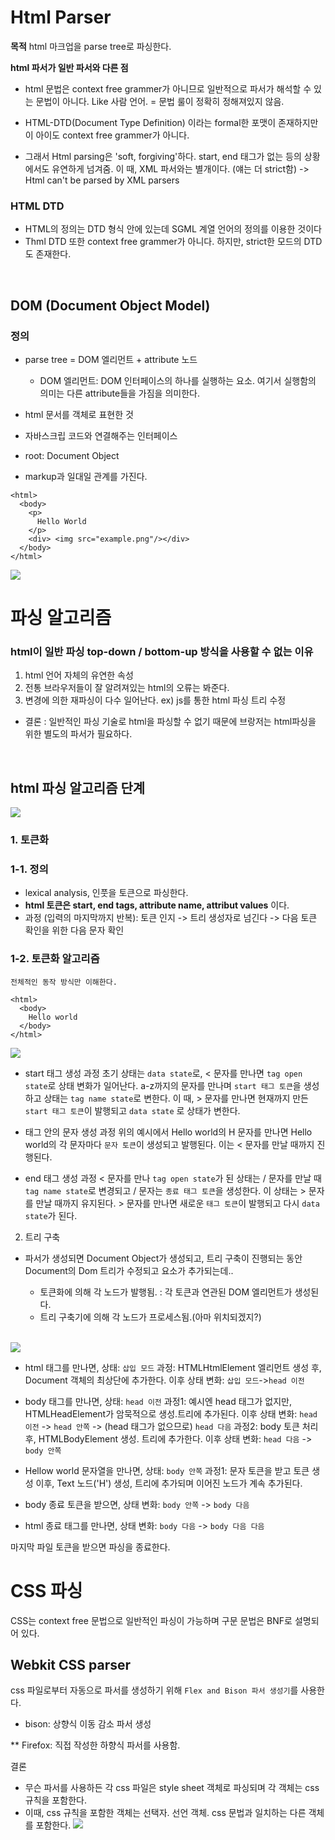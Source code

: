 # Html Parser

**목적**
html 마크업을 parse tree로 파싱한다.
<br/>

**html 파서가 일반 파서와 다른 점**
- html 문법은 context free grammer가 아니므로 일반적으로 파서가 해석할 수 있는 문법이 아니다. Like 사람 언어.
  = 문법 룰이 정확히 정해져있지 않음.
  
- HTML-DTD(Document Type Definition) 이라는 formal한 포맷이 존재하지만 이 아이도 context free grammer가 아니다.

- 그래서 Html parsing은 'soft, forgiving'하다. 
  start, end 태그가 없는 등의 상황에서도 유연하게 넘겨줌.
  이 때, XML 파서와는 별개이다. (얘는 더 strict함) -> Html can't be parsed by XML parsers
  <br/>
  
### HTML DTD

- HTML의 정의는 DTD 형식 안에 있는데 SGML 계열 언어의 정의를 이용한 것이다
- Thml DTD 또한 context free grammer가 아니다. 하지만, strict한 모드의 DTD도 존재한다.
<br/>

## DOM (Document Object Model)

### 정의
- parse tree = DOM 엘리먼트 + attribute 노드
	
    - DOM 엘리먼트: DOM 인터페이스의 하나를 실행하는 요소. 여기서 실행함의 의미는 다른 attribute들을 가짐을 의미한다.
  
- html 문서를 객체로 표현한 것
- 자바스크립 코드와 연결해주는 인터페이스
- root: Document Object
- markup과 일대일 관계를 가진다.

```
<html>
  <body>
    <p>
      Hello World
    </p>
    <div> <img src="example.png"/></div>
  </body>
</html>
````

![](https://images.velog.io/images/sohyeon00/post/fee3d941-ab67-4c80-a5ef-83aa00758cd5/image.png)
<br/>

# 파싱 알고리즘

### html이 일반 파싱 top-down / bottom-up 방식을 사용할 수 없는 이유
1. html 언어 자체의 유연한 속성
2. 전통 브라우저들이 잘 알려져있는 html의 오류는 봐준다.
3. 변경에 의한 재파싱이 다수 일어난다.
	ex) js를 통한 html 파싱 트리 수정
    
* 결론
: 일반적인 파싱 기술로 html을 파싱할 수 없기 때문에 브랑저는 html파싱을 위한 별도의 파서가 필요하다.
<br/>

## html 파싱 알고리즘 단계
![](https://images.velog.io/images/sohyeon00/post/3a015977-7115-4895-8bf0-b0733ee8303a/image.png)
<br/>

### 1. 토큰화

### 1-1. 정의
- lexical analysis, 인풋을 토큰으로 파싱한다. 
- **html 토큰은 start, end tags, attribute name, attribut values** 이다.
- 과정 (입력의 마지막까지 반복): 
토큰 인지 -> 트리 생성자로 넘긴다 -> 다음 토큰 확인을 위한 다음 문자 확인 
    <br/>
### 1-2. 토큰화 알고리즘

	전체적인 동작 방식만 이해한다.
    
```
<html>
  <body>
    Hello world
  </body>
</html>
```
![](https://images.velog.io/images/sohyeon00/post/6333495a-adca-4e85-a1a8-21bbc69ff8b2/image.png)

- start 태그 생성 과정
초기 상태는 `data state`로, < 문자를 만나면 `tag open state`로 상태 변화가 일어난다. 
a-z까지의 문자를 만나며 `start 태그 토큰`을 생성하고 상태는 `tag name state`로 변한다. 이 때, > 문자를 만나면 현재까지 만든 `start 태그 토큰`이 발행되고 `data state` 로 상태가 변한다.

- 태그 안의 문자 생성 과정
위의 예시에서 Hello world의 H 문자를 만나면 Hello world의 각 문자마다 `문자 토큰`이 생성되고 발행된다. 이는 < 문자를 만날 때까지 진행된다.

- end 태그 생성 과정
< 문자를 만나 `tag open state`가 된 상태는 / 문자를 만날 때 `tag name state`로 변경되고 / 문자는 `종료 태그 토큰`을 생성한다. 이 상태는 > 문자를 만날 때까지 유지된다. > 문자를 만나면 새로운 `태그 토큰`이 발행되고 다시 `data state`가 된다.

    
2. 트리 구축

- 파서가 생성되면 Document Object가 생성되고, 트리 구축이 진행되는 동안 Document의 Dom 트리가 수정되고 요소가 추가되는데..
	
    - 토큰화에 의해 각 노드가 발행됨.
    : 각 토큰과 연관된 DOM 엘리먼트가 생성된다.
    - 트리 구축기에 의해 각 노드가 프로세스됨.(아마 위치되겠지?)
    
    <br/>
![](https://images.velog.io/images/sohyeon00/post/b82a1d5f-b471-407c-96af-d09631cd599f/image.png)


- html 태그를 만나면,
상태: `삽입 모드`	
과정: HTMLHtmlElement 엘리먼트 생성 후, Document 객체의 최상단에 추가한다.
이후 상태 변화: `삽입 모드`->`head 이전`

- body 태그를 만나면,
상태: `head 이전`
과정1: 예시엔 head 태그가 없지만, HTMLHeadElement가 암묵적으로 생성.트리에 추가된다.
이후 상태 변화: `head 이전` -> `head 안쪽` -> (head 태그가 없으므로) `head 다음` 
과정2: body 토큰 처리 후, HTMLBodyElement 생성. 트리에 추가한다.
이후 상태 변화: `head 다음` -> `body 안쪽`

- Hellow world 문자열을 만나면,
상태: `body 안쪽`
과정1: 문자 토큰을 받고 토큰 생성 이후, Text 노드('H') 생성, 트리에 추가되며 이어진 노드가 계속 추가된다. 

- body 종료 토큰을 받으면,
상태 변화:  `body 안쪽` -> `body 다음`

-  html 종료 태그를 만나면,
상태 변화:  `body 다음` -> `body 다음 다음`

마지막 파일 토큰을 받으면 파싱을 종료한다.
<br/>

# CSS 파싱

CSS는 context free 문법으로 일반적인 파싱이 가능하며 구문 문법은 BNF로 설명되어 있다.

## Webkit CSS parser
 css 파일로부터 자동으로 파서를 생성하기 위해 `Flex and Bison 파서 생성기`를 사용한다.
 - bison: 상향식 이동 감소 파서 생성
 
 ** Firefox: 직접 작성한 하향식 파서를 사용함.

결론
- 무슨 파서를 사용하든 각 css 파일은 style sheet 객체로 파싱되며 각 객체는 css 규칙을 포함한다.
- 이때, css 규칙을 포함한 객체는 선택자. 선언 객체. css 문법과 일치하는 다른 객체를 포함한다.
![](https://images.velog.io/images/sohyeon00/post/d1d8c7bc-2363-4c11-ab4f-88d06a5d4d8b/image.png)
